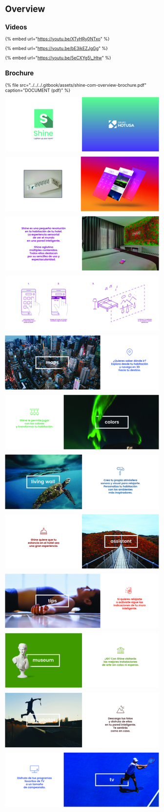 # Overview

## Videos

{% embed url="https://youtu.be/XTyHRy0NTxo" %}

{% embed url="https://youtu.be/bE3ikEZJgGg" %}



{% embed url="https://youtu.be/5eCXYg5\_Htw" %}

## Brochure

{% file src="../../../.gitbook/assets/shine-com-overview-brochure.pdf" caption="DOCUMENT \(pdf\)" %}

![](../../../.gitbook/assets/shine-com-folleto-1-.jpg)

![](../../../.gitbook/assets/shine-com-folleto-2-.jpg)

![](../../../.gitbook/assets/shine-com-folleto-3-.jpg)

![](../../../.gitbook/assets/shine-com-folleto-4-.jpg)

![](../../../.gitbook/assets/shine-com-folleto-5-.jpg)

![](../../../.gitbook/assets/shine-com-folleto-6-.jpg)

![](../../../.gitbook/assets/shine-com-folleto-7-.jpg)

![](../../../.gitbook/assets/shine-com-folleto-8-.jpg)

![](../../../.gitbook/assets/shine-com-folleto-9-.jpg)

![](../../../.gitbook/assets/shine-com-folleto-10-.jpg)

![](../../../.gitbook/assets/shine-com-folleto-11-.jpg)

![](../../../.gitbook/assets/shine-com-folleto-12-.jpg)

